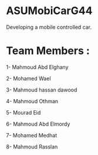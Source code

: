 # ASUMobiCarG44
Developing a mobile controlled car.
# Team Members :
  1- Mahmoud Abd Elghany
  
  2- Mohamed Wael
  
  3- Mahmoud hassan dawood
  
  4- Mahmoud Othman
  
  5- Mourad Eid
  
  6- Mahmoud Abd Elmordy
  
  7- Mohamed Medhat
  
  8- Mahmoud Rasslan
